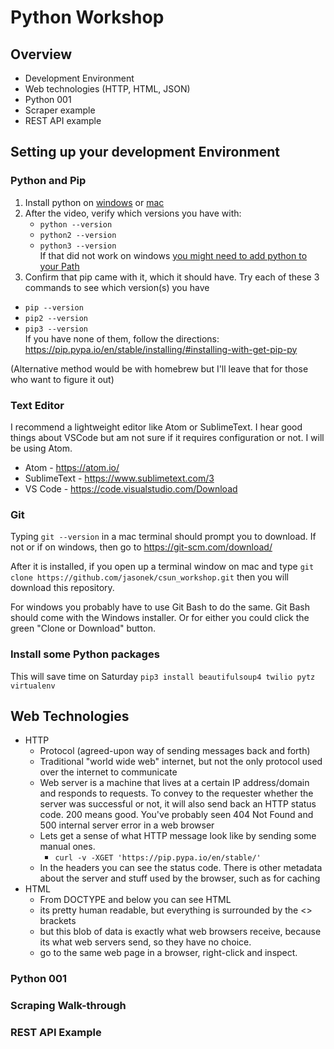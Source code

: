 # Python Workshop
## Overview
* Development Environment
* Web technologies (HTTP, HTML, JSON)
* Python 001
* Scraper example
* REST API example

## Setting up your development Environment
### Python and Pip
1. Install python on [windows](https://www.youtube.com/watch?v=S8oYT5am8j4) or [mac](https://www.youtube.com/watch?v=8BiYGIDCvvA%3Cbr%3E%3Cbr%3EPlease)
2. After the video, verify which versions you have with:
    * `python --version`
    * `python2 --version`
    * `python3 --version`  
If that did not work on windows [you might need to add python to your Path](https://geek-university.com/python/add-python-to-the-windows-path/)
3. Confirm that pip came with it, which it should have. Try each of these 3 commands to see which version(s) you have
  * `pip --version`
  * `pip2 --version`
  * `pip3 --version`  
If you have none of them, follow the directions: https://pip.pypa.io/en/stable/installing/#installing-with-get-pip-py


(Alternative method would be with homebrew but I'll leave that for those who want to figure it out)
### Text Editor
I recommend a lightweight editor like Atom or SublimeText. I hear good things about VSCode but am not sure if it requires configuration or not. I will be using Atom.
* Atom - https://atom.io/
* SublimeText - https://www.sublimetext.com/3
* VS Code - https://code.visualstudio.com/Download

### Git
Typing `git --version` in a mac terminal should prompt you to download. If not or if on windows, then go to https://git-scm.com/download/

After it is installed, if you open up a terminal window on mac and type `git clone https://github.com/jasonek/csun_workshop.git` then you will download this repository.

For windows you probably have to use Git Bash to do the same. Git Bash should come with the Windows installer.
Or for either you could click the green "Clone or Download" button.

### Install some Python packages
This will save time on Saturday
`pip3 install beautifulsoup4 twilio pytz virtualenv`

## Web Technologies
* HTTP
  * Protocol (agreed-upon way of sending messages back and forth)
  * Traditional "world wide web" internet, but not the only protocol used over the internet to communicate
  * Web server is a machine that lives at a certain IP address/domain and responds to requests. To convey to the requester whether the server was successful or not, it will also send back an HTTP status code. 200 means good. You've probably seen 404 Not Found and 500 internal server error in a web browser
  * Lets get a sense of what HTTP message look like by sending some manual ones.
      * `curl -v -XGET 'https://pip.pypa.io/en/stable/'`
  * In the headers you can see the status code. There is other metadata about the server and stuff used by the browser, such as for caching
* HTML
  * From DOCTYPE and below you can see HTML
  * its pretty human readable, but everything is surrounded by the <> brackets
  * but this blob of data is exactly what web browsers receive, because its what web servers send, so they have no choice.
  * go to the same web page in a browser, right-click and inspect.

### Python 001

### Scraping Walk-through

### REST API Example
